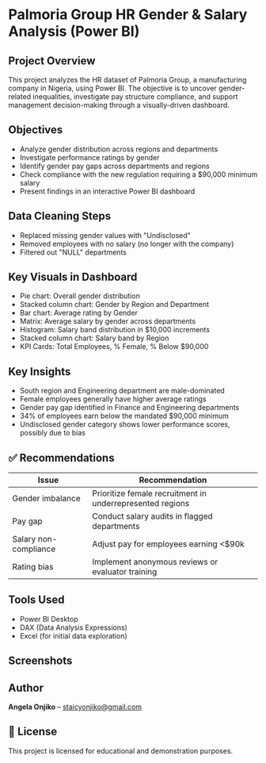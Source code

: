 # Palmoria Group HR Gender & Salary Analysis (Power BI)

##  Project Overview
This project analyzes the HR dataset of Palmoria Group, a manufacturing company in Nigeria, using Power BI. The objective is to uncover gender-related inequalities, investigate pay structure compliance, and support management decision-making through a visually-driven dashboard.

##  Objectives
- Analyze gender distribution across regions and departments
- Investigate performance ratings by gender
- Identify gender pay gaps across departments and regions
- Check compliance with the new regulation requiring a $90,000 minimum salary
- Present findings in an interactive Power BI dashboard

## Data Cleaning Steps
- Replaced missing gender values with "Undisclosed"
- Removed employees with no salary (no longer with the company)
- Filtered out "NULL" departments

##  Key Visuals in Dashboard
- Pie chart: Overall gender distribution
- Stacked column chart: Gender by Region and Department
- Bar chart: Average rating by Gender
- Matrix: Average salary by gender across departments
- Histogram: Salary band distribution in $10,000 increments
- Stacked column chart: Salary band by Region
- KPI Cards: Total Employees, % Female, % Below $90,000

##  Key Insights
- South region and Engineering department are male-dominated
- Female employees generally have higher average ratings
- Gender pay gap identified in Finance and Engineering departments
- 34% of employees earn below the mandated $90,000 minimum
- Undisclosed gender category shows lower performance scores, possibly due to bias

## ✅ Recommendations
| Issue | Recommendation |
|-------|----------------|
| Gender imbalance | Prioritize female recruitment in underrepresented regions |
| Pay gap | Conduct salary audits in flagged departments |
| Salary non-compliance | Adjust pay for employees earning <$90k |
| Rating bias | Implement anonymous reviews or evaluator training |

##  Tools Used
- Power BI Desktop
- DAX (Data Analysis Expressions)
- Excel (for initial data exploration)

## Screenshots

##  Author
**Angela Onjiko** – [staicyonjiko@gmail.com](mailto:staicyonjiko@gmail.com)

## 📃 License
This project is licensed for educational and demonstration purposes.
